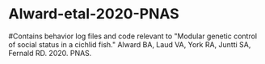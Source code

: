 # Alward-etal-2020-PNAS
#Contains behavior log files and code relevant to "Modular genetic control of social status in a cichlid fish." Alward BA, Laud VA, York RA, Juntti SA, Fernald RD. 2020. PNAS.

